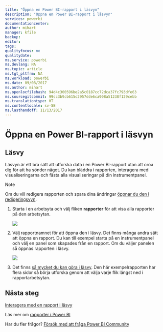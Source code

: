```yaml
---
title: "Öppna en Power BI-rapport i läsvyn"
description: "Öppna en Power BI-rapport i läsvyn"
services: powerbi
documentationcenter: 
author: mihart
manager: kfile
backup: 
editor: 
tags: 
qualityfocus: no
qualitydate: 
ms.service: powerbi
ms.devlang: NA
ms.topic: article
ms.tgt_pltfrm: NA
ms.workload: powerbi
ms.date: 09/08/2017
ms.author: mihart
ms.openlocfilehash: 94d4c300596be2a5c0187cc72dca37fc793dfe63
ms.sourcegitcommit: 99cc3b9cb615c2957dde6ca908a51238f129cebb
ms.translationtype: HT
ms.contentlocale: sv-SE
ms.lasthandoff: 11/13/2017
---
```

# <a name="open-a-power-bi-report-in-reading-view"></a>Öppna en Power BI-rapport i läsvyn
## <a name="reading-view"></a>Läsvy
Läsvyn är ett bra sätt att utforska data i en Power BI-rapport utan att oroa dig för att ha sönder något.  Du kan bläddra i rapporten, interagera med visualiseringarna och fästa alla visualiseringar på din instrumentpanel. 

> [!NOTE]
> Om du vill redigera rapporten och spara dina ändringar [öppnar du den i redigeringsvyn](service-reading-view-and-editing-view.md).
> 
> 

1. Starta i en arbetsyta och välj fliken **rapporter** för att visa alla rapporter på den arbetsytan.  
   
   ![](media/service-report-open-in-reading-view/power-bi-open-report.png)
2. Välj rapportnamnet för att öppna den i läsvy.  Det finns många andra sätt att öppna en rapport. Du kan till exempel starta på en instrumentpanel och välj en panel som skapades från en rapport.  Om du väljer panelen så öppnas rapporten i läsvy.
   
    ![](media/service-report-open-in-reading-view/power-bi-reading-view.png)
3. Det finns [så mycket du kan göra i läsvy](service-interact-with-a-report-in-reading-view.md).  Den här exempelrapporten har flera sidor så börja utforska genom att välja varje flik längst ned i rapportarbetsytan. 

## <a name="next-steps"></a>Nästa steg
[Interagera med en rapport i läsvy](service-interact-with-a-report-in-reading-view.md)

Läs mer om [rapporter i Power BI](service-reports.md)

Har du fler frågor? [Försök med att fråga Power BI Community](http://community.powerbi.com/)  

